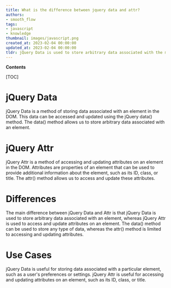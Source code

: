 ```yaml
---
title: What is the difference between jquery data and attr?
authors:
- smooth_flow
tags:
- javascript
- knowledge
thumbnail: images/javascript.png
created_at: 2023-02-04 00:00:00
updated_at: 2023-02-04 00:00:00
tldr: jQuery Data is used to store arbitrary data associated with the matched elements, while jQuery Attr is used to get or set the value of attributes on HTML elements.
---
```


**Contents**

[TOC]

# jQuery Data
jQuery Data is a method of storing data associated with an element in the DOM. This data can be accessed and updated using the jQuery data() method. The data() method allows us to store arbitrary data associated with an element.

# jQuery Attr
jQuery Attr is a method of accessing and updating attributes on an element in the DOM. Attributes are properties of an element that can be used to provide additional information about the element, such as its ID, class, or title. The attr() method allows us to access and update these attributes.

# Differences
The main difference between jQuery Data and Attr is that jQuery Data is used to store arbitrary data associated with an element, whereas jQuery Attr is used to access and update attributes on an element. The data() method can be used to store any type of data, whereas the attr() method is limited to accessing and updating attributes. 

# Use Cases
jQuery Data is useful for storing data associated with a particular element, such as a user's preferences or settings. jQuery Attr is useful for accessing and updating attributes on an element, such as its ID, class, or title.
